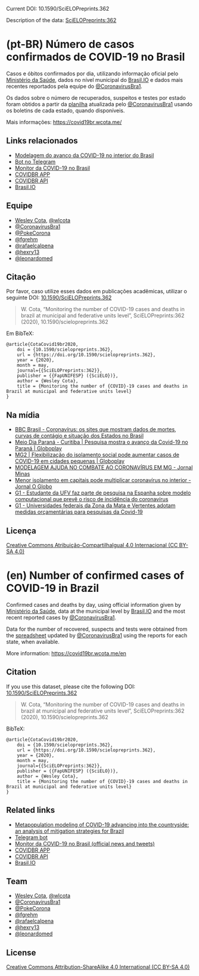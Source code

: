 Current DOI: 10.1590/SciELOPreprints.362

Description of the data: [SciELOPreprints:362](https://doi.org/10.1590/SciELOPreprints.362)

# (pt-BR) Número de casos confirmados de COVID-19 no Brasil

Casos e óbitos confirmados por dia, utilizando informação oficial pelo [Ministério da Saúde](https://covid.saude.gov.br/), dados no nível municipal do [Brasil.IO](https://brasil.io/dataset/covid19/caso) e dados mais recentes reportados pela equipe do [@CoronavirusBra1](https://twitter.com/CoronavirusBra1).

Os dados sobre o número de recuperados, suspeitos e testes por estado foram obtidos a partir da [planilha](https://docs.google.com/spreadsheets/d/1MWQE3s4ef6dxJosyqvsFaV4fDyElxnBUB6gMGvs3rEc/edit?usp=sharing) atualizada pelo [@CoronavirusBra1](https://twitter.com/CoronavirusBra1) usando os boletins de cada estado, quando disponíveis.

Mais informações: https://covid19br.wcota.me/

## Links relacionados

- [Modelagem do avanço da COVID-19 no interior do Brasil](https://covidbr.github.io/pub/1)
- [Bot no Telegram](https://t.me/CoronavirusBRBot)
- [Monitor da COVID-19 no Brasil](https://covid19br.pub/)
- [COVIDBR APP](https://github.com/vmarcosp/covidbr-app)
- [COVIDBR API](https://github.com/vmarcosp/covidbr-api)
- [Brasil.IO](https://brasil.io/dataset/covid19/caso)

## Equipe

- [Wesley Cota](https://wesleycota.com), [@wlcota](https://twitter.com/wlcota)
- [@CoronavirusBra1](https://twitter.com/CoronavirusBra1)
- [@PokeCorona](https://twitter.com/PokeCorona)
- [@fgrehm](https://twitter.com/fgrehm)
- [@rafaelcalpena](https://twitter.com/rafaelcalpena)
- [@hexry13](https://twitter.com/hexry13)
- [@leonardomed](https://twitter.com/leonardomed)

## Citação

Por favor, caso utilize esses dados em publicações acadêmicas, utilizar o seguinte DOI: [10.1590/SciELOPreprints.362](https://doi.org/10.1590/SciELOPreprints.362)

> W. Cota, “Monitoring the number of COVID-19 cases and deaths in brazil at municipal and federative units level”, SciELOPreprints:362 (2020), 10.1590/scielopreprints.362

Em BibTeX:

```
@article{CotaCovid19br2020,
	doi = {10.1590/scielopreprints.362},
	url = {https://doi.org/10.1590/scielopreprints.362},
	year = {2020},
	month = may,
	journal={{SciELOPreprints:362}},
	publisher = {{FapUNIFESP} ({SciELO})},
	author = {Wesley Cota},
	title = {Monitoring the number of {COVID}-19 cases and deaths in Brazil at municipal and federative units level}
}
```

## Na mídia

- [BBC Brasil - Coronavírus: os sites que mostram dados de mortes, curvas de contágio e situação dos Estados no Brasil](https://www.bbc.com/portuguese/brasil-52067243)
- [Meio Dia Paraná - Curitiba \| Pesquisa mostra o avanço da Covid-19 no Paraná \| Globoplay](https://globoplay.globo.com/v/8550860/programa/)
- [MG2 \| Flexibilização do isolamento social pode aumentar casos de COVID-19 em cidades pequenas \| Globoplay](https://globoplay.globo.com/v/8551799/programa/)
- [MODELAGEM AJUDA NO COMBATE AO CORONAVÍRUS EM MG - Jornal Minas](https://www.youtube.com/watch?v=lAeNOCKML90)
- [Menor isolamento em capitais pode multiplicar coronavírus no interior - Jornal O Globo](https://oglobo.globo.com/sociedade/coronavirus/menor-isolamento-em-capitais-pode-multiplicar-coronavirus-no-interior-24418972)
- [G1 - Estudante da UFV faz parte de pesquisa na Espanha sobre modelo computacional que prevê o risco de incidência do coronavírus](https://g1.globo.com/mg/zona-da-mata/noticia/2020/03/15/estudante-da-ufv-faz-parte-de-pesquisa-na-espanha-sobre-modelo-computacional-que-preve-o-risco-de-incidencia-do-coronavirus.ghtml)
- [G1 - Universidades federais da Zona da Mata e Vertentes adotam medidas orçamentárias para pesquisas da Covid-19](https://g1.globo.com/mg/zona-da-mata/noticia/2020/04/05/universidades-federais-da-zona-da-mata-e-vertentes-adotam-medidas-orcamentarias-para-pesquisas-da-covid-19.ghtml)

## Licença

[Creative Commons Atribuição-CompartilhaIgual 4.0 Internacional (CC BY-SA 4.0)](https://creativecommons.org/licenses/by-sa/4.0/deed.pt_BR)

# (en) Number of confirmed cases of COVID-19 in Brazil

Confirmed cases and deaths by day, using official information given by [Ministério da Saúde](https://covid.saude.gov.br/), data at the municipal level by [Brasil.IO](https://brasil.io/dataset/covid19/caso) and the most recent reported cases by [@CoronavirusBra1](https://twitter.com/CoronavirusBra1).

Data for the number of recovered, suspects and tests were obtained from the [spreadsheet](https://docs.google.com/spreadsheets/d/1MWQE3s4ef6dxJosyqvsFaV4fDyElxnBUB6gMGvs3rEc/edit?usp=sharing) updated by [@CoronavirusBra1](https://twitter.com/CoronavirusBra1) using the reports for each state, when available.

More information: https://covid19br.wcota.me/en

## Citation

If you use this dataset, please cite the following DOI: [10.1590/SciELOPreprints.362](https://doi.org/10.1590/SciELOPreprints.362)

> W. Cota, “Monitoring the number of COVID-19 cases and deaths in brazil at municipal and federative units level”, SciELOPreprints:362 (2020), 10.1590/scielopreprints.362

BibTeX:

```
@article{CotaCovid19br2020,
	doi = {10.1590/scielopreprints.362},
	url = {https://doi.org/10.1590/scielopreprints.362},
	year = {2020},
	month = may,
	journal={{SciELOPreprints:362}},
	publisher = {{FapUNIFESP} ({SciELO})},
	author = {Wesley Cota},
	title = {Monitoring the number of {COVID}-19 cases and deaths in Brazil at municipal and federative units level}
}
```

## Related links

- [Metapopulation modeling of COVID-19 advancing into the countryside: an analysis of mitigation strategies for Brazil](https://covidbr.github.io/pub/1)
- [Telegram bot](https://t.me/CoronavirusBRBot)
- [Monitor da COVID-19 no Brasil (official news and tweets)](https://covid19br.pub/)
- [COVIDBR APP](https://github.com/vmarcosp/covidbr-app)
- [COVIDBR API](https://github.com/vmarcosp/covidbr-api)
- [Brasil.IO](https://brasil.io/dataset/covid19/caso)

## Team

- [Wesley Cota](https://wesleycota.com), [@wlcota](https://twitter.com/wlcota)
- [@CoronavirusBra1](https://twitter.com/CoronavirusBra1)
- [@PokeCorona](https://twitter.com/PokeCorona)
- [@fgrehm](https://twitter.com/fgrehm)
- [@rafaelcalpena](https://twitter.com/rafaelcalpena)
- [@hexry13](https://twitter.com/hexry13)
- [@leonardomed](https://twitter.com/leonardomed)

## License

[Creative Commons Attribution-ShareAlike 4.0 International (CC BY-SA 4.0)](https://creativecommons.org/licenses/by-sa/4.0/)
